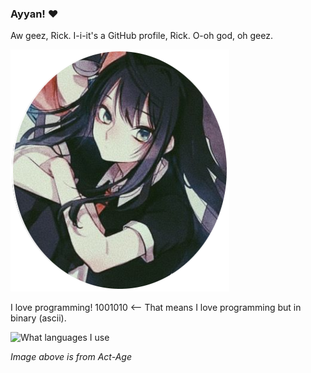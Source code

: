 ### Ayyan! ♥

Aw geez, Rick. I-i-it's a GitHub profile, Rick. O-oh god, oh geez.

![Kei](https://github.com/yozscore/yozscore/blob/main/images/kei.png)

I love programming! 1001010 <-- That means I love programming but in binary (ascii).

![What languages I use](https://github-readme-stats.vercel.app/api/top-langs/?username=yozscore&layout=compact&theme=tokyonight&count_private=true)

*Image above is from Act-Age*
